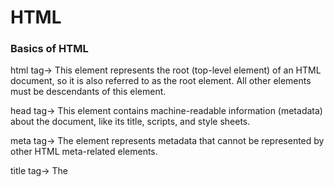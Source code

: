 # HTML

### Basics of HTML

html tag→ This element represents the root (top-level element) of an HTML document, so it is also referred to as the root element. All other elements must be descendants of this element.

head tag→ This element contains machine-readable information (metadata) about the document, like its title, scripts, and style sheets.

meta tag→ The <meta> element represents metadata that cannot be represented by other HTML meta-related elements.

title tag→ The <title> element defines the document's title that is shown in a browser's title bar or a page's tab.

body tag→ The <body> element represents the content of an HTML document. There can be only one <body> element in a document.

```html
<!DOCTYPE html>  <!-- Defines HTML version(HTML5) -->
<html lang="en">  <!-- Parent of all HTML tags / Root element | lang -> used for defining language of HTML file -->
<head>  <!-- Parent element of all meta deta tags  -->
    <meta charset="UTF-8">
    <meta name="viewport" content="width=device-width, initial-scale=1.0">
    <title>Document</title>  <!-- Defines title of the website -->
</head>
<body>  <!-- Parent of all content tags -->
    <h1>Hello World!</h1>  <!-- Heading tag -->
</body>
</html>
```